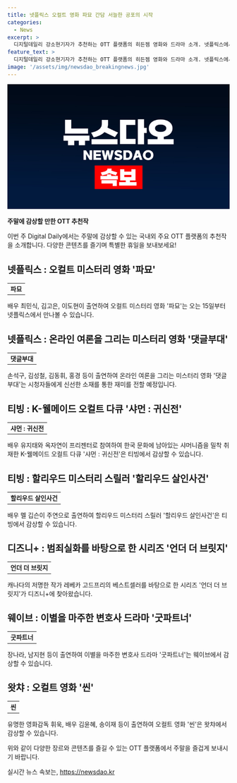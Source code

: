 ```yaml
---
title: 넷플릭스 오컬트 영화 파묘 간담 서늘한 공포의 시작
categories:
  - News
excerpt: >
  디지털데일리 강소현기자가 추천하는 OTT 플랫폼의 히든젬 영화와 드라마 소개. 넷플릭스에서는 오컬트 미스터리 영화 파묘, 그리고 댓글 조작을 다룬 영화 댓글부대를 감상할 수 있으며, 티빙에서는 오컬트 다큐 샤먼: 귀신전과 할리우드 미스터리 스릴러 영화 할리우드 살인사건이 제공된다. 또 디즈니+에서는 범죄사건을 다룬 시리즈 언더 더 브릿지를, 웨이브에서는 변호사 이야기 굿파트너를 즐길 수 있고, 왓챠에서는 오컬트 영화 씬이 제공된다. 이번 주말에 정주행해볼 작품들이 쏟아진다.
feature_text: >
  디지털데일리 강소현기자가 추천하는 OTT 플랫폼의 히든젬 영화와 드라마 소개. 넷플릭스에서는 오컬트 미스터리 영화 파묘, 그리고 댓글 조작을 다룬 영화 댓글부대를 감상할 수 있으며, 티빙에서는 오컬트 다큐 샤먼: 귀신전과 할리우드 미스터리 스릴러 영화 할리우드 살인사건이 제공된다. 또 디즈니+에서는 범죄사건을 다룬 시리즈 언더 더 브릿지를, 웨이브에서는 변호사 이야기 굿파트너를 즐길 수 있고, 왓챠에서는 오컬트 영화 씬이 제공된다. 이번 주말에 정주행해볼 작품들이 쏟아진다.
image: '/assets/img/newsdao_breakingnews.jpg'
---
```


<p><img src="/assets/img/newsdao_breakingnews.jpg" alt="bookingtag 속보" /></p>

<p><b>주말에 감상할 만한 OTT 추천작</b></p>

<p data-ke-size="size16">이번 주 Digital Daily에서는 주말에 감상할 수 있는 국내외 주요 OTT 플랫폼의 추천작을 소개합니다. 다양한 콘텐츠를 즐기며 특별한 휴일을 보내보세요!</p>

<h2 data-ke-size="size26">넷플릭스 : 오컬트 미스터리 영화 '파묘'</h2>

<table>
    <tr>
        <td style="text-align: center; height: 17px;"><b>파묘</b></td>
    </tr>
</table>

<p data-ke-size="size16">배우 최민식, 김고은, 이도현이 출연하여 오컬트 미스터리 영화 '파묘'는 오는 15일부터 넷플릭스에서 만나볼 수 있습니다. </p>

<h2 data-ke-size="size26">넷플릭스 : 온라인 여론을 그리는 미스터리 영화 '댓글부대'</h2>

<table>
    <tr>
        <td style="text-align: center; height: 17px;"><b>댓글부대</b></td>
    </tr>
</table>

<p data-ke-size="size16">손석구, 김성철, 김동휘, 홍경 등이 출연하여 온라인 여론을 그리는 미스터리 영화 '댓글부대'는 시청자들에게 신선한 소재를 통한 재미를 전할 예정입니다.</p>

<h2 data-ke-size="size26">티빙 : K-웰메이드 오컬트 다큐 '샤먼 : 귀신전'</h2>

<table>
    <tr>
        <td style="text-align: center; height: 17px;"><b>샤먼 : 귀신전</b></td>
    </tr>
</table>

<p data-ke-size="size16">배우 유지태와 옥자연이 프리젠터로 참여하여 한국 문화에 남아있는 샤머니즘을 밀착 취재한 K-웰메이드 오컬트 다큐 '샤먼 : 귀신전'은 티빙에서 감상할 수 있습니다.</p>

<h2 data-ke-size="size26">티빙 : 할리우드 미스터리 스릴러 '할리우드 살인사건'</h2>

<table>
    <tr>
        <td style="text-align: center; height: 17px;"><b>할리우드 살인사건</b></td>
    </tr>
</table>

<p data-ke-size="size16">배우 멜 깁슨이 주연으로 출연하여 할리우드 미스터리 스릴러 '할리우드 살인사건'은 티빙에서 감상할 수 있습니다.</p>

<h2 data-ke-size="size26">디즈니+ : 범죄실화를 바탕으로 한 시리즈 '언더 더 브릿지'</h2>

<table>
    <tr>
        <td style="text-align: center; height: 17px;"><b>언더 더 브릿지</b></td>
    </tr>
</table>

<p data-ke-size="size16">캐나다의 저명한 작가 레베카 고드프리의 베스트셀러를 바탕으로 한 시리즈 '언더 더 브릿지'가 디즈니+에 찾아왔습니다. </p>

<h2 data-ke-size="size26">웨이브 : 이별을 마주한 변호사 드라마 '굿파트너'</h2>

<table>
    <tr>
        <td style="text-align: center; height: 17px;"><b>굿파트너</b></td>
    </tr>
</table>

<p data-ke-size="size16">장나라, 남지현 등이 출연하여 이별을 마주한 변호사 드라마 '굿파트너'는 웨이브에서 감상할 수 있습니다.</p>

<h2 data-ke-size="size26">왓챠 : 오컬트 영화 '씬'</h2>

<table>
    <tr>
        <td style="text-align: center; height: 17px;"><b>씬</b></td>
    </tr>
</table>

<p data-ke-size="size16">유명한 영화감독 휘욱, 배우 김윤혜, 송이재 등이 출연하여 오컬트 영화 '씬'은 왓챠에서 감상할 수 있습니다.</p>

<p>위와 같이 다양한 장르와 콘텐츠를 즐길 수 있는 OTT 플랫폼에서 주말을 즐겁게 보내시기 바랍니다.</p>
실시간 뉴스 속보는, <a href="https://newsdao.kr" rel="dofollow">https://newsdao.kr</a>


